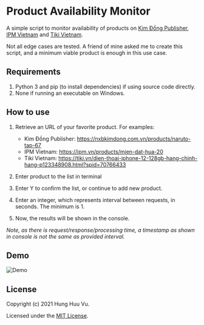 # Product Availability Monitor

A simple script to monitor availability of products on [Kim Đồng Publisher](https://nxbkimdong.com.vn/), [IPM Vietnam](https://ipm.vn/) and [Tiki Vietnam](https://ipm.vn/).

Not all edge cases are tested. A friend of mine asked me to create this script, and a minimum viable product is enough in this use case.

## Requirements

1. Python 3 and pip (to install dependencies) if using source code directly.
2. None if running an executable on Windows.

## How to use

1. Retrieve an URL of your favorite product. For examples:
    - Kim Đồng Publisher: <https://nxbkimdong.com.vn/products/naruto-tap-67>
    - IPM Vietnam: <https://ipm.vn/products/mien-dat-hua-20>
    - Tiki Vietnam: <https://tiki.vn/dien-thoai-iphone-12-128gb-hang-chinh-hang-p123348908.html?spid=70766433>

2. Enter product to the list in terminal

3. Enter Y to confirm the list, or continue to add new product.

4. Enter an integer, which represents interval between requests, in seconds. The minimum is 1.

5. Now, the results will be shown in the console.

*Note, as there is request/response/processing time, a timestamp as shown in console is not the same as provided interval.*

## Demo

![Demo](https://user-images.githubusercontent.com/62678592/147542053-c02bca16-1e12-46c6-a92e-544bbc5f6d42.png)

## License

Copyright (c) 2021 Hung Huu Vu.

Licensed under the [MIT License](LICENSE).
